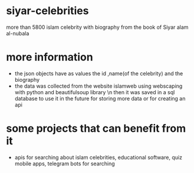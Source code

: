 # siyar-celebrities
more than 5800 islam celebrity with biography from the book of Siyar alam al-nubala
# more information
- the json objects have as values the id ,name(of the celebrity) and the biography
- the data was collected from the website islamweb using webscaping with python and beautifulsoup library \n
then it was saved in a sql database to use it in the future for storing more data or for creating an api
# some projects that can benefit from it
- apis for searching about islam celebrities, educational software, quiz mobile apps, telegram bots for searching 
